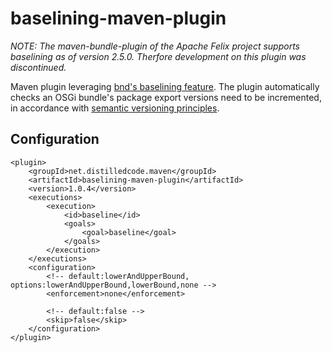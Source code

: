 baselining-maven-plugin
=======================

*NOTE: The maven-bundle-plugin of the Apache Felix project supports baselining as of version 2.5.0. Therfore development on this plugin was discontinued.*

Maven plugin leveraging [bnd's baselining feature][baselining].
The plugin automatically checks an OSGi bundle's package export
versions need to be incremented, in accordance with
[semantic versioning principles][semantic-versioning].

Configuration
-------------

    <plugin>
        <groupId>net.distilledcode.maven</groupId>
        <artifactId>baselining-maven-plugin</artifactId>
        <version>1.0.4</version>
        <executions>
            <execution>
                <id>baseline</id>
                <goals>
                    <goal>baseline</goal>
                </goals>
            </execution>
        </executions>
        <configuration>
            <!-- default:lowerAndUpperBound, options:lowerAndUpperBound,lowerBound,none -->
            <enforcement>none</enforcement>

            <!-- default:false -->
            <skip>false</skip>
        </configuration>
    </plugin>


[baselining]: http://blog.osgi.org/2013/09/baselining-semantic-versioning-made-easy.html
[semantic-versioning]: http://www.osgi.org/wiki/uploads/Links/SemanticVersioning.pdf
